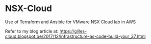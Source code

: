 # NSX-Cloud
Use of Terraform and Ansible for VMware NSX Cloud lab in AWS

Refer to my blog article at:
https://gilles-cloud.blogspot.be/2017/12/infrastructure-as-code-build-your_37.html

